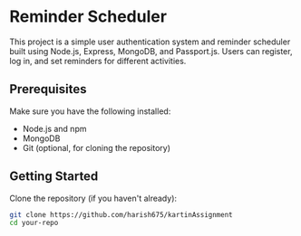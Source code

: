 #  Reminder Scheduler

This project is a simple user authentication system and reminder scheduler built using Node.js, Express, MongoDB, and Passport.js. Users can register, log in, and set reminders for different activities.

## Prerequisites
Make sure you have the following installed:

- Node.js and npm
- MongoDB
- Git (optional, for cloning the repository)

## Getting Started
Clone the repository (if you haven't already):

```bash
git clone https://github.com/harish675/kartinAssignment
cd your-repo
